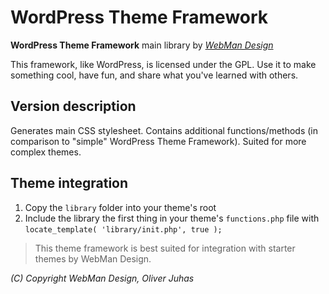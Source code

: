 # WordPress Theme Framework

**WordPress Theme Framework** main library by [*WebMan Design*](http://www.webmandesign.eu)

This framework, like WordPress, is licensed under the GPL.
Use it to make something cool, have fun, and share what you've learned with others.

## Version description

Generates main CSS stylesheet. Contains additional functions/methods (in comparison to "simple" WordPress Theme Framework). Suited for more complex themes.

## Theme integration

1. Copy the `library` folder into your theme's root
2. Include the library the first thing in your theme's `functions.php` file with `locate_template( 'library/init.php', true );`

> This theme framework is best suited for integration with starter themes by WebMan Design.

*(C) Copyright WebMan Design, Oliver Juhas*